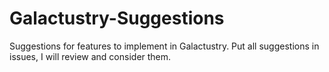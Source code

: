 # Galactustry-Suggestions
Suggestions for features to implement in Galactustry.
Put all suggestions in issues, I will review and consider them.
